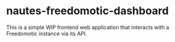 nautes-freedomotic-dashboard
============================
This is a simple WIP frontend web application that interacts with a Freedomotic instance via its API.

